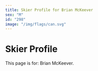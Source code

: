```yaml
---
title: Skier Profile for Brian McKeever
sex: "M"
id: "298"
image: "/img/flags/can.svg" 
---
```


# Skier Profile

This page is for: Brian McKeever.
    